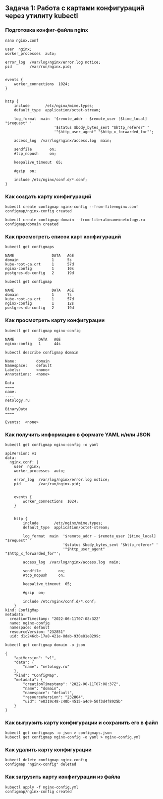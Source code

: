 ## Задача 1: Работа с картами конфигураций через утилиту kubectl

### Подготовка конфиг-файла nginx

`nano nginx.conf`

```
user  nginx;
worker_processes  auto;

error_log  /var/log/nginx/error.log notice;
pid        /var/run/nginx.pid;


events {
    worker_connections  1024;
}


http {
    include       /etc/nginx/mime.types;
    default_type  application/octet-stream;

    log_format  main  '$remote_addr - $remote_user [$time_local] "$request" '
                      '$status $body_bytes_sent "$http_referer" '
                      '"$http_user_agent" "$http_x_forwarded_for"';

    access_log  /var/log/nginx/access.log  main;

    sendfile        on;
    #tcp_nopush     on;

    keepalive_timeout  65;

    #gzip  on;

    include /etc/nginx/conf.d/*.conf;
}
```

### Как создать карту конфигураций

```
kubectl create configmap nginx-config --from-file=nginx.conf
configmap/nginx-config created
```

```
kubectl create configmap domain --from-literal=name=netology.ru
configmap/domain created
```

### Как просмотреть список карт конфигураций

```
kubectl get configmaps

NAME                 DATA   AGE
domain               1      5s
kube-root-ca.crt     1      57d
nginx-config         1      10s
postgres-db-config   2      19d
```

```
kubectl get configmap

NAME                 DATA   AGE
domain               1      7s
kube-root-ca.crt     1      57d
nginx-config         1      12s
postgres-db-config   2      19d
```

### Как просмотреть карту конфигурации

```
kubectl get configmap nginx-config

NAME           DATA   AGE
nginx-config   1      44s
```

```
kubectl describe configmap domain

Name:         domain
Namespace:    default
Labels:       <none>
Annotations:  <none>

Data
====
name:
----
netology.ru

BinaryData
====

Events:  <none>
```

### Как получить информацию в формате YAML и/или JSON

```
kubectl get configmap nginx-config -o yaml
```
```
apiVersion: v1
data:
  nginx.conf: |
    user  nginx;
    worker_processes  auto;

    error_log  /var/log/nginx/error.log notice;
    pid        /var/run/nginx.pid;


    events {
        worker_connections  1024;
    }


    http {
        include       /etc/nginx/mime.types;
        default_type  application/octet-stream;

        log_format  main  '$remote_addr - $remote_user [$time_local] "$request" '
                          '$status $body_bytes_sent "$http_referer" '
                          '"$http_user_agent" "$http_x_forwarded_for"';

        access_log  /var/log/nginx/access.log  main;

        sendfile        on;
        #tcp_nopush     on;

        keepalive_timeout  65;

        #gzip  on;

        include /etc/nginx/conf.d/*.conf;
    }
kind: ConfigMap
metadata:
  creationTimestamp: "2022-06-11T07:08:32Z"
  name: nginx-config
  namespace: default
  resourceVersion: "232851"
  uid: d1c246cb-17a8-421e-8dab-930e81e8299c
```

```
kubectl get configmap domain -o json
```

```
{
    "apiVersion": "v1",
    "data": {
        "name": "netology.ru"
    },
    "kind": "ConfigMap",
    "metadata": {
        "creationTimestamp": "2022-06-11T07:08:37Z",
        "name": "domain",
        "namespace": "default",
        "resourceVersion": "232864",
        "uid": "e0319c48-c40b-4515-a4d9-50f3d4f8925b"
    }
}
```


### Как выгрузить карту конфигурации и сохранить его в файл

```
kubectl get configmaps -o json > configmaps.json
kubectl get configmap nginx-config -o yaml > nginx-config.yml
```

### Как удалить карту конфигурации

```
kubectl delete configmap nginx-config
configmap "nginx-config" deleted
```

### Как загрузить карту конфигурации из файла

```
kubectl apply -f nginx-config.yml
configmap/nginx-config created
```

